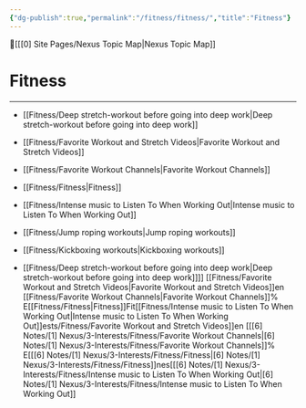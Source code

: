 ```yaml
---
{"dg-publish":true,"permalink":"/fitness/fitness/","title":"Fitness"}
---
```



🔺[[[0] Site Pages/Nexus Topic Map\|Nexus Topic Map]]

# Fitness
---



- [[Fitness/Deep stretch-workout before going into deep work\|Deep stretch-workout before going into deep work]]
- [[Fitness/Favorite Workout and Stretch Videos\|Favorite Workout and Stretch Videos]]
- [[Fitness/Favorite Workout Channels\|Favorite Workout Channels]]
- [[Fitness/Fitness\|Fitness]]
- [[Fitness/Intense music to Listen To When Working Out\|Intense music to Listen To When Working Out]]
- [[Fitness/Jump roping workouts\|Jump roping workouts]]
- [[Fitness/Kickboxing workouts\|Kickboxing workouts]]


- [[Fitness/Deep stretch-workout before going into deep work\|Deep stretch-workout before going into deep work]]]]
[[Fitness/Favorite Workout and Stretch Videos\|Favorite Workout and Stretch Videos]]en [[Fitness/Favorite Workout Channels\|Favorite Workout Channels]]% E[[Fitness/Fitness\|Fitness]]Fit[[Fitness/Intense music to Listen To When Working Out\|Intense music to Listen To When Working Out]]ests/Fitness/Favorite Workout and Stretch Videos]]en [[[6] Notes/[1] Nexus/3-Interests/Fitness/Favorite Workout Channels\|[6] Notes/[1] Nexus/3-Interests/Fitness/Favorite Workout Channels]]% E[[[6] Notes/[1] Nexus/3-Interests/Fitness/Fitness\|[6] Notes/[1] Nexus/3-Interests/Fitness/Fitness]]nes[[[6] Notes/[1] Nexus/3-Interests/Fitness/Intense music to Listen To When Working Out\|[6] Notes/[1] Nexus/3-Interests/Fitness/Intense music to Listen To When Working Out]]
